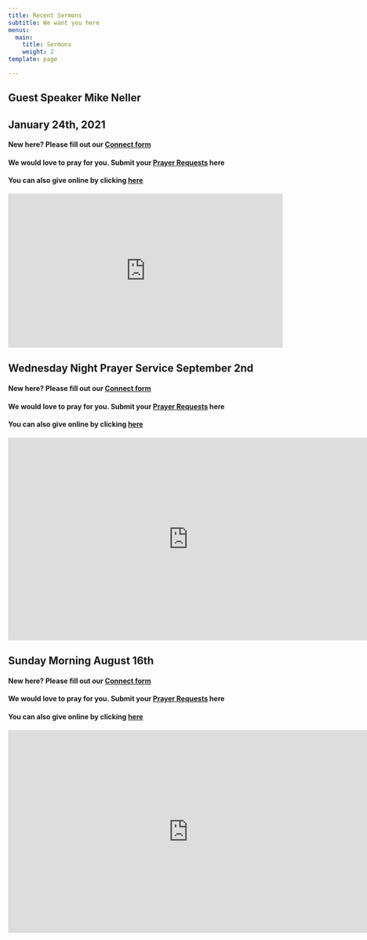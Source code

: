 ```yaml
---
title: Recent Sermons
subtitle: We want you here
menus:
  main:
    title: Sermons
    weight: 2
template: page

---
```

## Guest Speaker Mike Neller 

## January 24th, 2021

#### New here? Please fill out our [Connect form](https://forms.gle/651RQkxsmr3C6CMV8)

#### We would love to pray for you. Submit your [Prayer Requests](https://forms.gle/duinCZesEGRo8xDs9) here

#### You can also give online by clicking [here ](https://www.paypal.com/donate?token=APA1ks4U3V6JOxzuntrAav2SY3IwF00rG2b6ApXekWj0qzYBtCFyqAUQ-p5XiqwCavaHHkicOP63ltct)

<iframe src="https://www.facebook.com/plugins/video.php?height=314&href=https%3A%2F%2Fwww.facebook.com%2FBronsonFBC%2Fvideos%2F1172910986472229%2F&show_text=false&width=560" width="560" height="314" style="border:none;overflow:hidden" scrolling="no" frameborder="0" allowfullscreen="true" allow="autoplay; clipboard-write; encrypted-media; picture-in-picture; web-share" allowFullScreen="true"></iframe>

## Wednesday Night Prayer Service September 2nd

#### New here? Please fill out our [Connect form](https://forms.gle/651RQkxsmr3C6CMV8)

#### We would love to pray for you. Submit your [Prayer Requests](https://forms.gle/duinCZesEGRo8xDs9) here

#### You can also give online by clicking [here ](https://www.paypal.com/donate?token=APA1ks4U3V6JOxzuntrAav2SY3IwF00rG2b6ApXekWj0qzYBtCFyqAUQ-p5XiqwCavaHHkicOP63ltct)

<iframe src="https://www.facebook.com/plugins/video.php?href=https%3A%2F%2Fwww.facebook.com%2Fjohn.coker.75%2Fvideos%2F3582553758461476%2F&show_text=false&width=734&appId=602903760200196&height=413" width="734" height="413" style="border:none;overflow:hidden" scrolling="no" frameborder="0" allowTransparency="true" allow="encrypted-media" allowFullScreen="true"></iframe>

## Sunday Morning August 16th

#### New here? Please fill out our [Connect form](https://forms.gle/651RQkxsmr3C6CMV8)

#### We would love to pray for you. Submit your [Prayer Requests](https://forms.gle/duinCZesEGRo8xDs9) here

#### You can also give online by clicking [here ](https://www.paypal.com/donate?token=APA1ks4U3V6JOxzuntrAav2SY3IwF00rG2b6ApXekWj0qzYBtCFyqAUQ-p5XiqwCavaHHkicOP63ltct)

<iframe src="https://www.facebook.com/plugins/video.php?href=https%3A%2F%2Fwww.facebook.com%2Fjohn.coker.75%2Fvideos%2F3528681930515326%2F&show_text=false&width=734&appId=602903760200196&height=413" width="734" height="413" style="border:none;overflow:hidden" scrolling="no" frameborder="0" allowTransparency="true" allow="encrypted-media" allowFullScreen="true"></iframe>